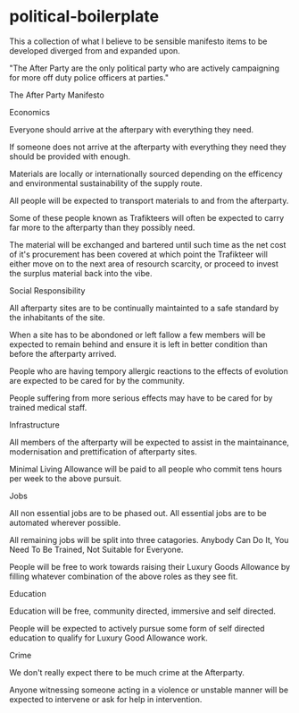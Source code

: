 political-boilerplate
=====================

This a collection of what I believe to be sensible manifesto items to be developed diverged from and expanded upon.


"The After Party are the only political party who are actively campaigning for more off duty police officers at parties."

The After Party Manifesto

Economics

Everyone should arrive at the afterpary with everything they need.

If someone does not arrive at the afterparty with everything they need they should be provided with enough.

Materials are locally or internationally sourced depending on the efficency and environmental sustainability of the supply route.

All people will be expected to transport materials to and from the afterparty. 

Some of these people known as Trafikteers will often be expected to carry far more to the afterparty than they possibly need.

The material will be exchanged and bartered until such time as the net cost of it's procurement has been covered at which point the Trafikteer will either move on to the next area of resourch scarcity, or proceed to invest the surplus material back into the vibe. 

Social Responsibility

All afterparty sites are to be continually maintainted to a safe standard by the inhabitants of the site.

When a site has to be abondoned or left fallow a few members will be expected to remain behind and ensure it is left in better condition than before the afterparty arrived.

People who are having tempory allergic reactions to the effects of evolution are expected to be cared for by the community.

People suffering from more serious effects may have to be cared for by trained medical staff.

Infrastructure

All members of the afterparty will be expected to assist in the maintainance, modernisation and prettification of afterparty sites.

Minimal Living Allowance will be paid to all people who commit tens hours per week to the above pursuit.

Jobs

All non essential jobs are to be phased out. All essential jobs are to be automated wherever possible. 

All remaining jobs will be split into three catagories. Anybody Can Do It, You Need To Be Trained, Not Suitable for Everyone.

People will be free to work towards raising their Luxury Goods Allowance by filling whatever combination of the above roles as they see fit.

Education

Education will be free, community directed, immersive and self directed.

People will be expected to actively pursue some form of self directed education to qualify for Luxury Good Allowance work. 

Crime

We don't really expect there to be much crime at the Afterparty.

Anyone witnessing someone acting in a violence or unstable manner will be expected to intervene or ask for help in intervention.

